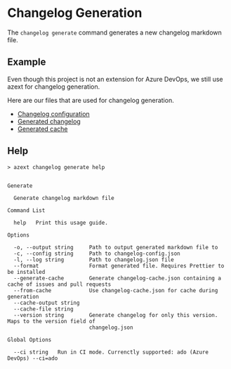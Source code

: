 # Changelog Generation

The `changelog generate` command generates a new changelog markdown file.

## Example

Even though this project is not an extension for Azure DevOps, we still use azext for changelog generation.

Here are our files that are used for changelog generation.

- [Changelog configuration](../../.azext/changelog-config.json)
- [Generated changelog](../CHANGELOG.md)
- [Generated cache](../../.azext/changelog-cache.json)

## Help

```text
> azext changelog generate help
```

[//]: # "#help-definition[command=changelog,generate,help]"

```text

Generate

  Generate changelog markdown file

Command List

  help   Print this usage guide.

Options

  -o, --output string     Path to output generated markdown file to
  -c, --config string     Path to changelog-config.json
  -l, --log string        Path to changelog.json file
  --format                Format generated file. Requires Prettier to be installed
  --generate-cache        Generate changelog-cache.json containing a cache of issues and pull requests
  --from-cache            Use changelog-cache.json for cache during generation
  --cache-output string
  --cache-file string
  --version string        Generate changelog for only this version. Maps to the version field of
                          changelog.json

Global Options

  --ci string   Run in CI mode. Currenctly supported: ado (Azure DevOps) --ci=ado

```

[//]: # "#help-definition[end]"
